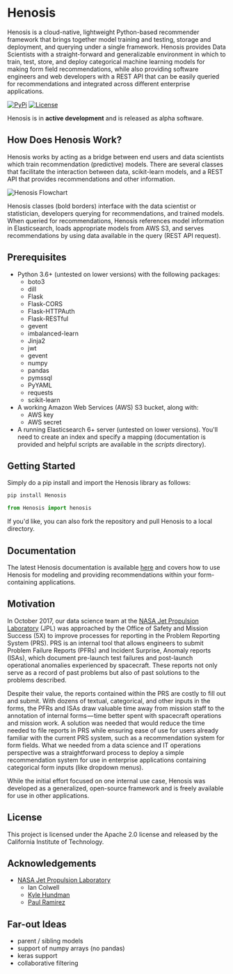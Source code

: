 # Henosis

Henosis is a cloud-native, lightweight Python-based recommender framework that brings together model training and testing,
storage and deployment, and querying under a single framework. Henosis provides Data Scientists with a straight-forward and
generalizable environment in which to train, test, store, and deploy categorical machine
learning models for making form field recommendations, while also providing software engineers
and web developers with a REST API that can be easily queried for recommendations
and integrated across different enterprise applications.

[![PyPi](https://img.shields.io/badge/pypi-0.0.3-green.svg)](https://pypi.python.org/pypi/Henosis/0.0.3)
[![License](https://img.shields.io/badge/License-Apache%202.0-blue.svg)](https://opensource.org/licenses/Apache-2.0)

Henosis is in **active development** and is released as alpha software.

## How Does Henosis Work?

Henosis works by acting as a bridge between end users and data scientists
which train recommendation (predictive) models. There are several classes
that facilitate the interaction between data, scikit-learn models, and a
REST API that provides recommendations and other information.

![Henosis Flowchart](https://i.imgur.com/EXUh0cx.png)

Henosis classes (bold borders) interface with the data scientist or statistician,
developers querying for recommendations, and trained models. When queried for
recommendations, Henosis references model information in Elasticsearch,
loads appropriate models from AWS S3, and serves recommendations by using
data available in the query (REST API request).

## Prerequisites

- Python 3.6+ (untested on lower versions) with the following packages:
    - boto3
    - dill
    - Flask
    - Flask-CORS
    - Flask-HTTPAuth
    - Flask-RESTful
    - gevent
    - imbalanced-learn
    - Jinja2
    - jwt
    - gevent
    - numpy
    - pandas
    - pymssql
    - PyYAML
    - requests
    - scikit-learn
- A working Amazon Web Services (AWS) S3 bucket, along with:
    - AWS key
    - AWS secret
- A running Elasticsearch 6+ server (untested on lower versions). You'll need to
create an index and specify a mapping (documentation is provided and helpful
scripts are available in the *scripts* directory).

## Getting Started

Simply do a pip install and import the Henosis library as follows:

```bash
pip install Henosis
```

```python
from Henosis import henosis
```

If you'd like, you can also fork the repository and pull Henosis to a local directory.

## Documentation

The latest Henosis documentation is available [here](https://henosis-docs.herokuapp.com)
and covers how to use Henosis for modeling and providing recommendations
within your form-containing applications.

## Motivation

In October 2017, our data science team at the [NASA Jet Propulsion Laboratory](https://jpl.nasa.gov/) (JPL)
was approached by the Office of Safety and Mission Success (5X) to improve
processes for reporting in the Problem Reporting System (PRS). PRS is an internal
tool that allows engineers to submit Problem Failure Reports (PFRs) and Incident
Surprise, Anomaly reports (ISAs), which document pre-launch test failures and
post-launch operational anomalies experienced by spacecraft. These reports not
only serve as a record of past problems but also of past solutions to the problems described.

Despite their value, the reports contained within the PRS are costly to fill out and submit.
With dozens of textual, categorical, and other inputs in the forms, the PFRs and ISAs
draw valuable time away from mission staff to the annotation of internal forms — time
better spent with spacecraft operations and mission work. A solution was needed that
would reduce the time needed to file reports in PRS while ensuring ease of use for
users already familiar with the current PRS system, such as a recommendation system
for form fields. What we needed from a data science and IT operations perspective
was a straightforward process to deploy a simple recommendation system for use in
enterprise applications containing categorical form inputs (like dropdown menus).

While the initial effort focused on one internal use case, Henosis was developed
as a generalized, open-source framework and is freely available for use in
other applications.

## License

This project is licensed under the Apache 2.0 license and released by
the California Institute of Technology.

## Acknowledgements

- [NASA Jet Propulsion Laboratory](https://jpl.nasa.gov/)
    - Ian Colwell
    - [Kyle Hundman](https://github.com/khundman)
    - [Paul Ramirez](https://github.com/darth-pr)

## Far-out Ideas
- parent / sibling models
- support of numpy arrays (no pandas)
- keras support
- collaborative filtering
